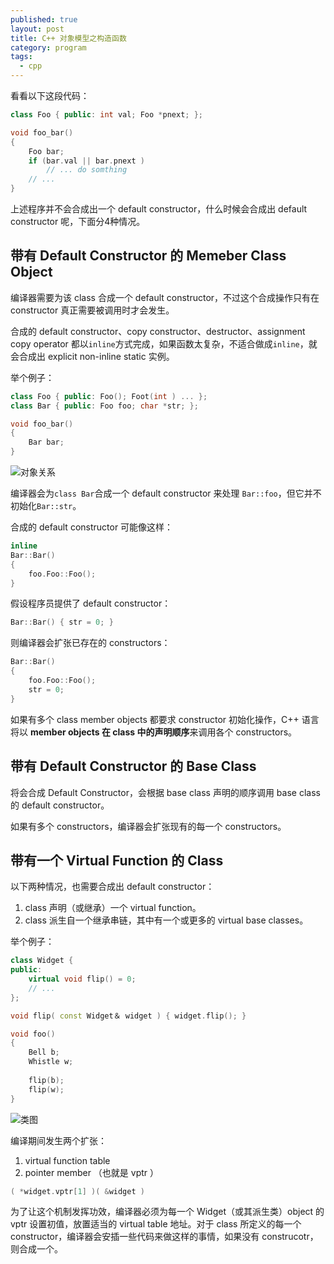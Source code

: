 ```yaml
---
published: true
layout: post
title: C++ 对象模型之构造函数
category: program
tags: 
  - cpp
---
```




看看以下这段代码：

```cpp
class Foo { public: int val; Foo *pnext; };

void foo_bar()
{
    Foo bar;
    if (bar.val || bar.pnext )
        // ... do somthing
    // ...
}
```

上述程序并不会合成出一个 default constructor，什么时候会合成出 default constructor 呢，下面分4种情况。

<!--more-->

## 带有 Default Constructor 的 Memeber Class Object

编译器需要为该 class 合成一个 default constructor，不过这个合成操作只有在 constructor 真正需要被调用时才会发生。

合成的 default constructor、copy constructor、destructor、assignment copy operator 都以`inline`方式完成，如果函数太复杂，不适合做成`inline`，就会合成出 explicit non-inline static 实例。

举个例子：

```cpp
class Foo { public: Foo(); Foot(int ) ... };
class Bar { public: Foo foo; char *str; };

void foo_bar()
{
    Bar bar;
}
```

![对象关系](http://simpleyyt.qiniudn.com/15-9-22/65375122.jpg)

编译器会为`class Bar`合成一个 default constructor 来处理 `Bar::foo`，但它并不初始化`Bar::str`。

合成的 default constructor 可能像这样：

```cpp
inline
Bar::Bar()
{
    foo.Foo::Foo();
}
```

假设程序员提供了 default constructor：

```cpp
Bar::Bar() { str = 0; }
```

则编译器会扩张已存在的 constructors：

```cpp
Bar::Bar()
{
    foo.Foo::Foo();
    str = 0;
}
```

如果有多个 class member objects 都要求 constructor 初始化操作，C++ 语言将以 **member objects 在 class 中的声明顺序**来调用各个 constructors。

## 带有 Default Constructor 的 Base Class

将会合成 Default Constructor，会根据 base class 声明的顺序调用 base class 的 default constructor。

如果有多个 constructors，编译器会扩张现有的每一个 constructors。

## 带有一个 Virtual Function 的 Class

以下两种情况，也需要合成出 default constructor：

 1. class 声明（或继承）一个 virtual function。
 2. class 派生自一个继承串链，其中有一个或更多的 virtual base classes。
 
 举个例子：
 
```cpp
class Widget {
public:
    virtual void flip() = 0;
    // ...
};

void flip( const Widget＆ widget ) { widget.flip(); }

void foo()
{
    Bell b;
    Whistle w;
    
    flip(b);
    flip(w);
}
```

![类图](http://simpleyyt.qiniudn.com/15-9-22/58211208.jpg)

编译期间发生两个扩张：

 1. virtual function table
 2. pointer member （也就是 vptr ）
 
```cpp
( *widget.vptr[1] )( &widget )
```

为了让这个机制发挥功效，编译器必须为每一个 Widget（或其派生类）object 的 vptr 设置初值，放置适当的 virtual table 地址。对于 class 所定义的每一个 constructor，编译器会安插一些代码来做这样的事情，如果没有 construcotr，则合成一个。